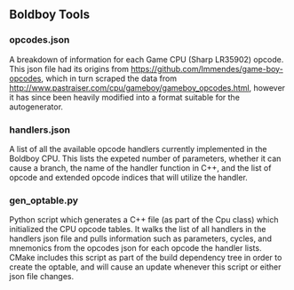 ## Boldboy Tools

### opcodes.json
A breakdown of information for each Game CPU (Sharp LR35902) opcode. This json file had its origins from https://github.com/lmmendes/game-boy-opcodes, which in turn scraped the data from http://www.pastraiser.com/cpu/gameboy/gameboy_opcodes.html, however it has since been heavily modified into a format suitable for the autogenerator.

### handlers.json
A list of all the available opcode handlers currently implemented in the Boldboy CPU. This lists the expeted number of parameters, whether it can cause a branch, the name of the handler function in C++, and the list of opcode and extended opcode indices that will utilize the handler.

### gen_optable.py
Python script which generates a C++ file (as part of the Cpu class) which initialized the CPU opcode tables. It walks the list of all handlers in the handlers json file and pulls information such as parameters, cycles, and mnemonics from the opcodes json for each opcode the handler lists. CMake includes this script as part of the build dependency tree in order to create the optable, and will cause an update whenever this script or either json file changes.
